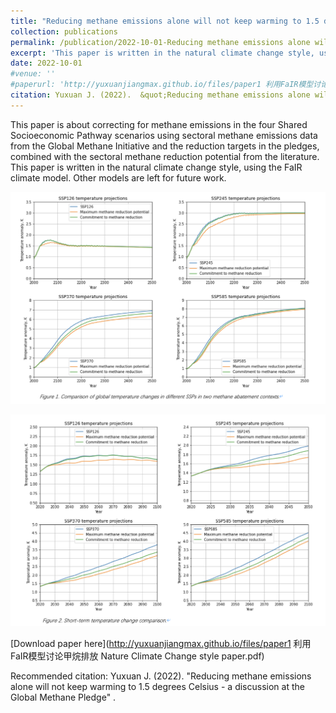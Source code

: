 ```yaml
---
title: "Reducing methane emissions alone will not keep warming to 1.5 degrees Celsius - a discussion at the Global Methane Pledge"
collection: publications
permalink: /publication/2022-10-01-Reducing methane emissions alone will not keep warming to 1.5 degrees Celsius - a discussion at the Global Methane Pledge
excerpt: 'This paper is written in the natural climate change style, using the FaIR climate model. Other models are left for future work.'
date: 2022-10-01
#venue: ''
#paperurl: 'http://yuxuanjiangmax.github.io/files/paper1 利用FaIR模型讨论甲烷排放 Nature Climate Change style paper.pdf'
citation: Yuxuan J. (2022).  &quot;Reducing methane emissions alone will not keep warming to 1.5 degrees Celsius - a discussion at the Global Methane Pledge.&quot.'
---
```

This paper is about correcting for methane emissions in the four Shared Socioeconomic Pathway scenarios using sectoral methane emissions data from the Global Methane Initiative and the reduction targets in the pledges, combined with the sectoral methane reduction potential from the literature. This paper is written in the natural climate change style, using the FaIR climate model. Other models are left for future work.

![p1figure1](/images/p1figure1.png)

![p1figure2](/images/p1figure2.png)

[Download paper here](http://yuxuanjiangmax.github.io/files/paper1 利用FaIR模型讨论甲烷排放 Nature Climate Change style paper.pdf)

Recommended citation: Yuxuan J. (2022). "Reducing methane emissions alone will not keep warming to 1.5 degrees Celsius - a discussion at the Global Methane Pledge" .